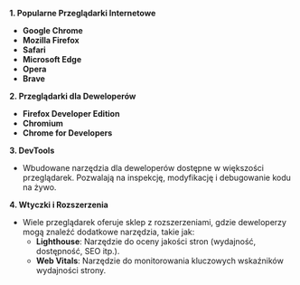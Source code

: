 
**1. Popularne Przeglądarki Internetowe**

- **Google Chrome**
- **Mozilla Firefox**
- **Safari**
- **Microsoft Edge**
- **Opera**
- **Brave**

**2. Przeglądarki dla Deweloperów**

- **Firefox Developer Edition**
- **Chromium**
- **Chrome for Developers**

**3. DevTools**
- Wbudowane narzędzia dla deweloperów dostępne w większości przeglądarek. Pozwalają na inspekcję, modyfikację i debugowanie kodu na żywo.


**4. Wtyczki i Rozszerzenia**

- Wiele przeglądarek oferuje sklep z rozszerzeniami, gdzie deweloperzy mogą znaleźć dodatkowe narzędzia, takie jak:
    - **Lighthouse**: Narzędzie do oceny jakości stron (wydajność, dostępność, SEO itp.).
    - **Web Vitals**: Narzędzie do monitorowania kluczowych wskaźników wydajności strony.
